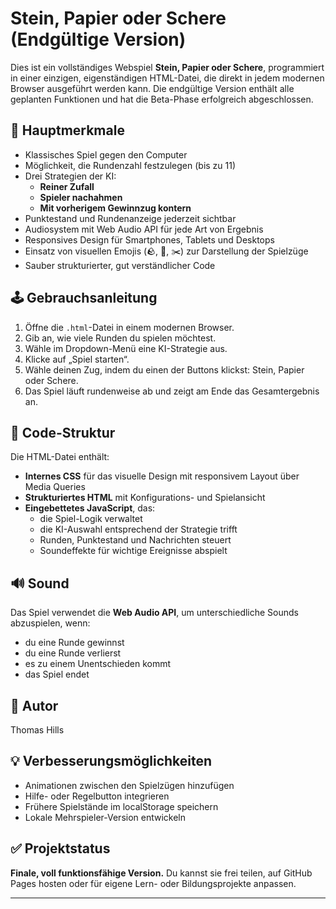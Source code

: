 # Stein, Papier oder Schere (Endgültige Version)

Dies ist ein vollständiges Webspiel **Stein, Papier oder Schere**, programmiert in einer einzigen, eigenständigen HTML-Datei, die direkt in jedem modernen Browser ausgeführt werden kann. Die endgültige Version enthält alle geplanten Funktionen und hat die Beta-Phase erfolgreich abgeschlossen.

## 🧠 Hauptmerkmale

- Klassisches Spiel gegen den Computer
- Möglichkeit, die Rundenzahl festzulegen (bis zu 11)
- Drei Strategien der KI:
  - **Reiner Zufall**
  - **Spieler nachahmen**
  - **Mit vorherigem Gewinnzug kontern**
- Punktestand und Rundenanzeige jederzeit sichtbar
- Audiosystem mit Web Audio API für jede Art von Ergebnis
- Responsives Design für Smartphones, Tablets und Desktops
- Einsatz von visuellen Emojis (🪨, 🧻, ✂️) zur Darstellung der Spielzüge
- Sauber strukturierter, gut verständlicher Code

## 🕹️ Gebrauchsanleitung

1. Öffne die `.html`-Datei in einem modernen Browser.
2. Gib an, wie viele Runden du spielen möchtest.
3. Wähle im Dropdown-Menü eine KI-Strategie aus.
4. Klicke auf „Spiel starten“.
5. Wähle deinen Zug, indem du einen der Buttons klickst: Stein, Papier oder Schere.
6. Das Spiel läuft rundenweise ab und zeigt am Ende das Gesamtergebnis an.

## 📄 Code-Struktur

Die HTML-Datei enthält:

- **Internes CSS** für das visuelle Design mit responsivem Layout über Media Queries
- **Strukturiertes HTML** mit Konfigurations- und Spielansicht
- **Eingebettetes JavaScript**, das:
  - die Spiel-Logik verwaltet
  - die KI-Auswahl entsprechend der Strategie trifft
  - Runden, Punktestand und Nachrichten steuert
  - Soundeffekte für wichtige Ereignisse abspielt

## 🔊 Sound

Das Spiel verwendet die **Web Audio API**, um unterschiedliche Sounds abzuspielen, wenn:

- du eine Runde gewinnst
- du eine Runde verlierst
- es zu einem Unentschieden kommt
- das Spiel endet

## 👤 Autor
Thomas Hills

## 💡 Verbesserungsmöglichkeiten

- Animationen zwischen den Spielzügen hinzufügen
- Hilfe- oder Regelbutton integrieren
- Frühere Spielstände im localStorage speichern
- Lokale Mehrspieler-Version entwickeln

## ✅ Projektstatus

**Finale, voll funktionsfähige Version.** Du kannst sie frei teilen, auf GitHub Pages hosten oder für eigene Lern- oder Bildungsprojekte anpassen.

---
